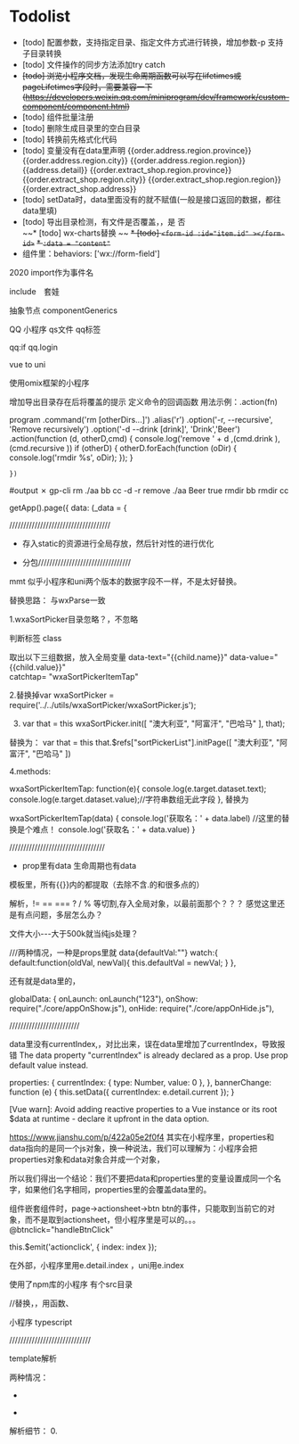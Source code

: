   
# Todolist   
* [todo] 配置参数，支持指定目录、指定文件方式进行转换，增加参数-p 支持子目录转换   
* [todo] 文件操作的同步方法添加try catch    
* ~~[todo] 浏览小程序文档，发现生命周期函数可以写在lifetimes或pageLifetimes字段时，需要兼容一下(https://developers.weixin.qq.com/miniprogram/dev/framework/custom-component/component.html)~~   
* [todo] 组件批量注册   
* [todo] 删除生成目录里的空白目录   
* [todo] 转换前先格式化代码   
* [todo] 变量没有在data里声明
  <text class="col-7">{{order.address.region.province}} {{order.address.region.city}} {{order.address.region.region}} {{address.detail}}</text>
  <text class="col-7">{{order.extract_shop.region.province}} {{order.extract_shop.region.city}} {{order.extract_shop.region.region}} {{order.extract_shop.address}}</text>
* [todo] setData时，data里面没有的就不赋值(一般是接口返回的数据，都往data里填)   
* [todo] 导出目录检测，有文件是否覆盖，，是 否   
~~* [todo] wx-charts替换   ~~
~~* [todo] ```<form-id :id="item.id" ></form-id>```~~
~~* ```:data = "content"```~~
* 组件里：behaviors: ['wx://form-field']


2020
import作为事件名

include　套娃

抽象节点
componentGenerics

QQ 小程序
qs文件 qq标签

qq:if
qq.login

vue to uni

使用omix框架的小程序


增加导出目录存在后将覆盖的提示
定义命令的回调函数 用法示例：.action(fn)

program
    .command('rm <dest> [otherDirs...]')
    .alias('r')
    .option('-r, --recursive', 'Remove recursively')
    .option('-d --drink [drink]', 'Drink','Beer')
    .action(function (d, otherD,cmd) {
        console.log('remove ' + d ,(cmd.drink ),(cmd.recursive ))
        if (otherD) {
            otherD.forEach(function (oDir) {
                console.log('rmdir %s', oDir);
            });
        }

    })
#output
 ✗ gp-cli rm ./aa bb cc  -d -r
remove ./aa Beer true
rmdir bb
rmdir cc


getApp().page({
    data: (_data = {


////////////////////////////////////

* 存入static的资源进行全局存放，然后针对性的进行优化

* 分包/////////////////////////////////

mmt
   似乎小程序和uni两个版本的数据字段不一样，不是太好替换。

替换思路：
与wxParse一致

1.wxaSortPicker目录忽略？，不忽略

判断标签 class
<template name="wxaSortPickerItem">  
  <block wx:if='{{dataType == "object"}}'>
    <block wx:for="{{item.textArray}}" wx:for-item="child" wx:key="">
        <view class="wxaSortPickerItem" data-text="{{child.name}}" data-value="{{child.value}}"  catchtap= "wxaSortPickerItemTap">
          {{child.name}}       
        </view>
    </block>
  </block>
</template>

取出以下三组数据，放入全局变量
data-text="{{child.name}}" 
data-value="{{child.value}}"  
catchtap= "wxaSortPickerItemTap"

2.替换掉var wxaSortPicker = require('../../utils/wxaSortPicker/wxaSortPicker.js');

3.
    var that = this
		wxaSortPicker.init([
			"澳大利亚", "阿富汗", "巴哈马"
		], that);

替换为：
	 var that = this
	 			that.$refs["sortPickerList"].initPage([
			"澳大利亚", "阿富汗", "巴哈马"
		])

4.methods:

  wxaSortPickerItemTap: function(e){
    console.log(e.target.dataset.text);
    console.log(e.target.dataset.value);//字符串数组无此字段
  },
  替换为

wxaSortPickerItemTap(data) {
	console.log('获取名：' + data.label)  //这里的替换是个难点！
	console.log('获取名：' + data.value)
}



//////////////////////////////////



* prop里有data 生命周期也有data

模板里，所有{{}}内的都提取（去除不含.的和很多点的）
<template is="stdInfo" wx:for="{{stdInfo}}" data="{{...stdInfo[index], ...{index: index, name: item.name} }}"></template>

解析，!= == === ? / % 等切割,存入全局对象，以最前面那个？？？  感觉这里还是有点问题，多层怎么办？

<view class="i-divider i-class" :style="parse.getStyle(color,size,height)">


文件大小---大于500k就当纯js处理？


///两种情况，一种是props里就
data{defaultVal:""}
  watch:{
	  default:function(oldVal, newVal){
		  this.defaultVal = newVal;
	  }
  },

还有就是data里的，


  globalData: {
    onLaunch: onLaunch("123"),
    onShow: require("./core/appOnShow.js"),
    onHide: require("./core/appOnHide.js"),


/////////////////////////

data里没有currentIndex,，对比出来，误在data里增加了currentIndex，导致报错
The data property "currentIndex" is already declared as a prop. Use prop default value instead.

  properties: {
    currentIndex: {
      type: Number,
      value: 0
    },
  },
  bannerChange: function (e) {
    this.setData({
      currentIndex: e.detail.current
    });
  }

[Vue warn]: Avoid adding reactive properties to a Vue instance or its root $data at runtime - declare it upfront in the data option.


https://www.jianshu.com/p/422a05e2f0f4
其实在小程序里，properties和data指向的是同一个js对象，换一种说法，我们可以理解为：小程序会把properties对象和data对象合并成一个对象，

所以我们得出一个结论：我们不要把data和properties里的变量设置成同一个名字，如果他们名字相同，properties里的会覆盖data里的。



组件嵌套组件时，page->actionsheet->btn
btn的事件，只能取到当前它的对象，而不是取到actionsheet，但小程序里是可以的。。。
@btnclick="handleBtnClick"


this.$emit('actionclick', {
  index: index
});

在外部，小程序里用e.detail.index   ，uni用e.index


使用了npm库的小程序   有个src目录


//替换，，用函数、

小程序 typescript




/////////////////////////////

template解析

两种情况：
* <template is="xxx"></template>
<import src="../../resource/template/activityModule/activityModule.wxml" />
<template is="activityModule" data="{{listName:list,ImgRoot:imgroot}}" ></template>

* <template name="xxx"></template>

解析细节：
0.<template is="xxx"> 当作include标签处理
1.记录<template name="tabBar"> 
2.并且需要记录{{listName:list,ImgRoot:imgroot}}，变量的重名信息，那么...data直接不用处理了。
3.替换掉变量的重名
4.wxparse分开处理


//不支持，is不是静态的
<template is="{{ item.type }}" data="{{ item }}"/>


//这里都不需要特殊操作
<template is="bbgRuleDialog" data="{{...bbgRuleDialog}}" />
<template is="wxaSortPickerItem" data="{{item,dataType}}"/>
<template is="wxaSortPickerTemTags" data="{{wxaSortPickerData}}"/>
<template wx:if="{{setting.is_kefu==1}}" data="{{setting:setting}}" is="kefu_02"></template> 
<template data="{{...authorizeItem}}" is="pop" />


<template is="diyform" data="{{diyform:order}}"></template>
<template  data="{{leftIndex:index+1,section3Title:item.title}}" is="section3TopDescription" />
<template is="head" data="{{title: 'action-sheet'}}" /> 
<template data="{{...item,className:'huadong',canIUse:canIUse}}" is="banner" />
<template data="{{...banginfo,className:'rule data-v-f893cda0',canIUse:canIUse}}" is="navigatorfuli" />
<template data="{{...kaipinglist,className:'ad-content',canIUse:canIUse}}" is="navigator" />
<template data="{{type:'detail',isEnd:false,time:[day,hour,minute,seconds],infos:infos}}" is="activity" />
<template data="{{type:isShowPH?'ph':'list',infos:item}}" is="activity" />
<template is="activityModule" data="{{listName:list,ImgRoot:imgroot}}"></template>
<template is="head" data="{{title: 'open/get/Setting'}}" />


item.type
...bbgRuleDialog

item,dataType

setting:setting

title: 'open/get/Setting'

diyform:order

listName:list,ImgRoot:imgroot


/\w+:.*?,|\w+:.*?$/
type:isShowPH?'ph':'list',infos:item
type:isShowPH?'ph':'list',infos:item?1:2,index:111,ac:"ccc"

type:'detail',isEnd:false,time:[day,hour,minute,seconds],infos:infos

...kaipinglist,className:'ad-content',canIUse:canIUse

leftIndex:index+1,section3Title:item.title


...stdInfo[index], ...{index: index, name: item.name}

/\.\.\.\w.*?,|\.\.\.\w.*?$/
/\.\.\.{.*?}/  --> {$1}


////////////////////////////////////
第一步：
/\.\.\.{.*?}/  --> {$1}
2.
/\.\.\.\w.*?,|\.\.\.\w.*?$/  -->解析

3.
/\w+:.*?,|\w+:.*?$/  拆分

三元表达式拆分？


/////////////////////////////////////////////////////////



wxSearch

template样式文件带入---------------------

小程序自定义tabbar

* qq小程序
* include套娃 测试


抛出一个语法错误
如果您想用babel-code-frame和一个消息抛出一个错误：

export default function({ types: t }) {
  return {
    visitor: {
      StringLiteral(path) {
        throw path.buildCodeFrameError("Error message here");
      }
    }
  };
}
该错误看起来像：

file.js: Error message here
   7 |
   8 | let tips = [
>  9 |   "Click on any AST node with a '+' to expand it",
     |   ^
  10 |
  11 |   "Hovering over a node highlights the \
  12 |    corresponding part in the source code",


VM2429:1 [Vue warn]: Avoid replacing instance root $data. Use nested data properties instead.

export default {
  data() {
    return {
      $data: {
        stickyFlag: false,
        scrollTop: 0,
        overPageNum: 1,
        loadOver: false,
        hasOverGoods: false,
        countDownMap: {},
        actEndMap: {},
        timer: {},
        scrollHeight: 1300,
        stickyTop: 0,
        hasCommingGoods: true
      },
    }
var that = this;
      that.$data = { ...that.$data,
        ...{
          overPageNum: 1,
          loadOver: false,
          hasOverGoods: false,
          countDownMap: {},
          actEndMap: {},
          timer: {}
        }
      }


key $data is reserved  提示：

$data 是vue的变量名。。。。
 that.$data.hasOverGoods = false;


---------------------------------------------------------------------------------
直接scope.rename????????
转换为 $data -->  dataBak



https://ask.dcloud.net.cn/article/37086



QQ 小程序
qs文件 qq标签

qq:if
qq.login

好像小程序转了 uniapp之后  van-datetime-picker， van-area 这些都无法使用啊@No.3389 大佬

